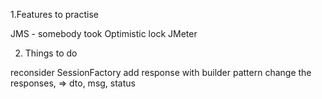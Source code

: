 1.Features to practise

JMS - somebody took
Optimistic lock
JMeter

2. Things to do

reconsider SessionFactory
add response with builder pattern
change the responses, => dto, msg, status
